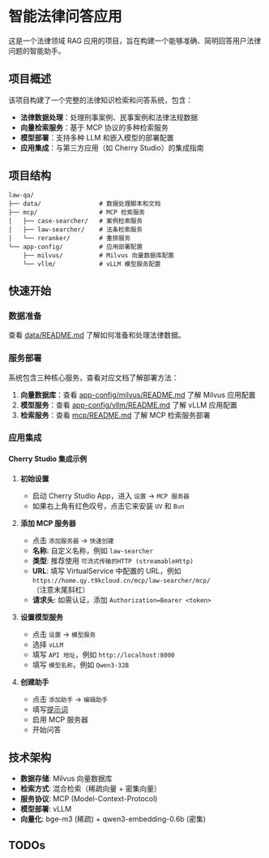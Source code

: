 # 智能法律问答应用

这是一个法律领域 RAG 应用的项目，旨在构建一个能够准确、简明回答用户法律问题的智能助手。

## 项目概述

该项目构建了一个完整的法律知识检索和问答系统，包含：

- **法律数据处理**：处理刑事案例、民事案例和法律法规数据
- **向量检索服务**：基于 MCP 协议的多种检索服务
- **模型部署**：支持多种 LLM 和嵌入模型的部署配置
- **应用集成**：与第三方应用（如 Cherry Studio）的集成指南

## 项目结构

```
law-qa/
├── data/                # 数据处理脚本和文档
├── mcp/                 # MCP 检索服务
│   ├── case-searcher/   # 案例检索服务
│   ├── law-searcher/    # 法条检索服务
│   └── reranker/        # 重排服务
└── app-config/          # 应用部署配置
    ├── milvus/          # Milvus 向量数据库配置
    └── vllm/            # vLLM 模型服务配置
```

## 快速开始

### 数据准备
查看 [data/README.md](./data/README.md) 了解如何准备和处理法律数据。

### 服务部署
系统包含三种核心服务，查看对应文档了解部署方法：

1. **向量数据库**：查看 [app-config/milvus/README.md](./app-config/milvus/README.md) 了解 Milvus 应用配置
2. **模型服务**：查看 [app-config/vllm/README.md](./app-config/vllm/README.md) 了解 vLLM 应用配置  
3. **检索服务**：查看 [mcp/README.md](./mcp/README.md) 了解 MCP 检索服务部署

### 应用集成

#### Cherry Studio 集成示例

1. **初始设置**
   - 启动 Cherry Studio App，进入 `设置` -> `MCP 服务器`
   - 如果右上角有红色叹号，点击它来安装 `UV` 和 `Bun`

2. **添加 MCP 服务器**
   - 点击 `添加服务器` -> `快速创建`
   - **名称**: 自定义名称，例如 `law-searcher`
   - **类型**: 推荐使用 `可流式传输的HTTP (streamableHttp)`
   - **URL**: 填写 VirtualService 中配置的 URL，例如 `https://home.qy.t9kcloud.cn/mcp/law-searcher/mcp/`（注意末尾斜杠）
   - **请求头**: 如需认证，添加 `Authorization=Bearer <token>`

3. **设置模型服务**
   - 点击 `设置` -> `模型服务`
   - 选择 `vLLM`
   - 填写 `API 地址`，例如 `http://localhost:8000`
   - 填写 `模型名称`，例如 `Qwen3-32B`

4. **创建助手**
   - 点击 `添加助手` -> `编辑助手`
   - 填写[提示词](./agent/system-prompt.txt)
   - 启用 MCP 服务器
   - 开始问答

## 技术架构

- **数据存储**: Milvus 向量数据库
- **检索方式**: 混合检索（稀疏向量 + 密集向量）
- **服务协议**: MCP (Model-Context-Protocol)
- **模型部署**: vLLM
- **向量化**: bge-m3 (稀疏) + qwen3-embedding-0.6b (密集)

## TODOs
